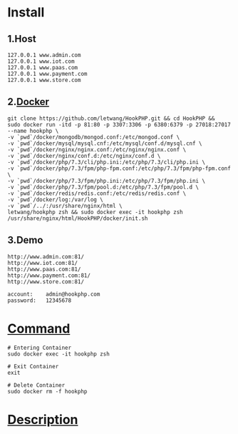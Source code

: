 # Install
## 1.Host
```
127.0.0.1 www.admin.com
127.0.0.1 www.iot.com
127.0.0.1 www.paas.com
127.0.0.1 www.payment.com
127.0.0.1 www.store.com
```
## 2.[Docker][1]
```
git clone https://github.com/letwang/HookPHP.git && cd HookPHP &&
sudo docker run -itd -p 81:80 -p 3307:3306 -p 6380:6379 -p 27018:27017 --name hookphp \
-v `pwd`/docker/mongodb/mongod.conf:/etc/mongod.conf \
-v `pwd`/docker/mysql/mysql.cnf:/etc/mysql/conf.d/mysql.cnf \
-v `pwd`/docker/nginx/nginx.conf:/etc/nginx/nginx.conf \
-v `pwd`/docker/nginx/conf.d:/etc/nginx/conf.d \
-v `pwd`/docker/php/7.3/cli/php.ini:/etc/php/7.3/cli/php.ini \
-v `pwd`/docker/php/7.3/fpm/php-fpm.conf:/etc/php/7.3/fpm/php-fpm.conf \
-v `pwd`/docker/php/7.3/fpm/php.ini:/etc/php/7.3/fpm/php.ini \
-v `pwd`/docker/php/7.3/fpm/pool.d:/etc/php/7.3/fpm/pool.d \
-v `pwd`/docker/redis/redis.conf:/etc/redis/redis.conf \
-v `pwd`/docker/log:/var/log \
-v `pwd`/../:/usr/share/nginx/html \
letwang/hookphp zsh && sudo docker exec -it hookphp zsh /usr/share/nginx/html/HookPHP/docker/init.sh
```
## 3.Demo
```
http://www.admin.com:81/
http://www.iot.com:81/
http://www.paas.com:81/
http://www.payment.com:81/
http://www.store.com:81/

account:	admin@hookphp.com
password:	12345678
```
# [Command][2]
```
# Entering Container
sudo docker exec -it hookphp zsh

# Exit Container
exit

# Delete Container
sudo docker rm -f hookphp
```
# [Description][3]

[1]: https://hub.docker.com/r/letwang/hookphp
[2]: https://my.oschina.net/cart/blog/3061173
[3]: https://my.oschina.net/cart/blog/2986804
